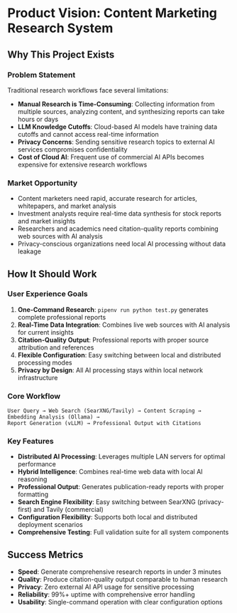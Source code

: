 # Product Vision: Content Marketing Research System

## Why This Project Exists

### Problem Statement
Traditional research workflows face several limitations:
- **Manual Research is Time-Consuming**: Collecting information from multiple sources, analyzing content, and synthesizing reports can take hours or days
- **LLM Knowledge Cutoffs**: Cloud-based AI models have training data cutoffs and cannot access real-time information
- **Privacy Concerns**: Sending sensitive research topics to external AI services compromises confidentiality
- **Cost of Cloud AI**: Frequent use of commercial AI APIs becomes expensive for extensive research workflows

### Market Opportunity
- Content marketers need rapid, accurate research for articles, whitepapers, and market analysis
- Investment analysts require real-time data synthesis for stock reports and market insights
- Researchers and academics need citation-quality reports combining web sources with AI analysis
- Privacy-conscious organizations need local AI processing without data leakage

## How It Should Work

### User Experience Goals
1. **One-Command Research**: `pipenv run python test.py` generates complete professional reports
2. **Real-Time Data Integration**: Combines live web sources with AI analysis for current insights
3. **Citation-Quality Output**: Professional reports with proper source attribution and references
4. **Flexible Configuration**: Easy switching between local and distributed processing modes
5. **Privacy by Design**: All AI processing stays within local network infrastructure

### Core Workflow
```
User Query → Web Search (SearXNG/Tavily) → Content Scraping → Embedding Analysis (Ollama) →
Report Generation (vLLM) → Professional Output with Citations
```

### Key Features
- **Distributed AI Processing**: Leverages multiple LAN servers for optimal performance
- **Hybrid Intelligence**: Combines real-time web data with local AI reasoning
- **Professional Output**: Generates publication-ready reports with proper formatting
- **Search Engine Flexibility**: Easy switching between SearXNG (privacy-first) and Tavily (commercial)
- **Configuration Flexibility**: Supports both local and distributed deployment scenarios
- **Comprehensive Testing**: Full validation suite for all system components

## Success Metrics
- **Speed**: Generate comprehensive research reports in under 3 minutes
- **Quality**: Produce citation-quality output comparable to human research
- **Privacy**: Zero external AI API usage for sensitive processing
- **Reliability**: 99%+ uptime with comprehensive error handling
- **Usability**: Single-command operation with clear configuration options